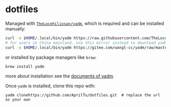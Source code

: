 # dotfiles

Managed with [`TheLocehiliosan/yadm`](https://github.com/TheLocehiliosan/yadm),
which is required and can be installed manually:
```bash
curl -o $HOME/.local/bin/yadm https://raw.githubusercontent.com/TheLocehiliosan/yadm/master/yadm
# for users in China mainland, use this mirror instead to download yadm
curl -o $HOME/.local/bin/yadm https://gitee.com/wangl-cc/yadm/raw/master/yadm
```
or installed by package managers like `brew`:
```bash
brew install yadm
```
more about installation see the [documents of yadm](https://yadm.io/docs/install#).

Once `yadm` is installed, clone this repo with:
```
yadm clonehttps://github.com/AprilTu/dotfiles.git  # replace the url as your own
```

<!-- vim:set ts=2 sw=2 tw=76: -->
